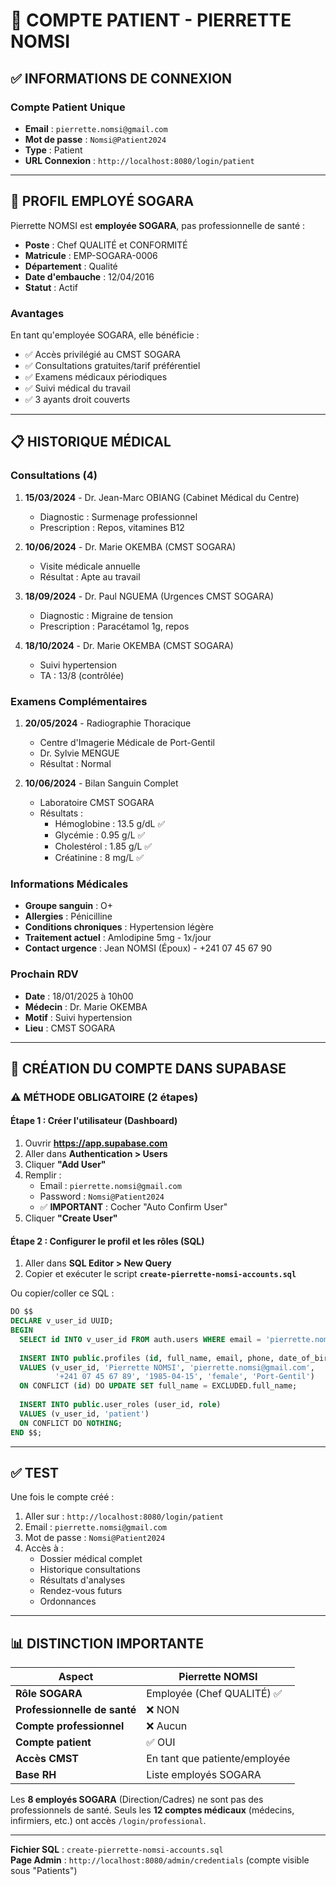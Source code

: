 # 👤 COMPTE PATIENT - PIERRETTE NOMSI

## ✅ INFORMATIONS DE CONNEXION

### Compte Patient Unique
- **Email** : `pierrette.nomsi@gmail.com`
- **Mot de passe** : `Nomsi@Patient2024`
- **Type** : Patient
- **URL Connexion** : `http://localhost:8080/login/patient`

---

## 👔 PROFIL EMPLOYÉ SOGARA

Pierrette NOMSI est **employée SOGARA**, pas professionnelle de santé :
- **Poste** : Chef QUALITÉ et CONFORMITÉ
- **Matricule** : EMP-SOGARA-0006
- **Département** : Qualité
- **Date d'embauche** : 12/04/2016
- **Statut** : Actif

### Avantages
En tant qu'employée SOGARA, elle bénéficie :
- ✅ Accès privilégié au CMST SOGARA
- ✅ Consultations gratuites/tarif préférentiel
- ✅ Examens médicaux périodiques
- ✅ Suivi médical du travail
- ✅ 3 ayants droit couverts

---

## 📋 HISTORIQUE MÉDICAL

### Consultations (4)
1. **15/03/2024** - Dr. Jean-Marc OBIANG (Cabinet Médical du Centre)
   - Diagnostic : Surmenage professionnel
   - Prescription : Repos, vitamines B12

2. **10/06/2024** - Dr. Marie OKEMBA (CMST SOGARA)
   - Visite médicale annuelle
   - Résultat : Apte au travail

3. **18/09/2024** - Dr. Paul NGUEMA (Urgences CMST SOGARA)
   - Diagnostic : Migraine de tension
   - Prescription : Paracétamol 1g, repos

4. **18/10/2024** - Dr. Marie OKEMBA (CMST SOGARA)
   - Suivi hypertension
   - TA : 13/8 (contrôlée)

### Examens Complémentaires
1. **20/05/2024** - Radiographie Thoracique
   - Centre d'Imagerie Médicale de Port-Gentil
   - Dr. Sylvie MENGUE
   - Résultat : Normal

2. **10/06/2024** - Bilan Sanguin Complet
   - Laboratoire CMST SOGARA
   - Résultats :
     - Hémoglobine : 13.5 g/dL ✅
     - Glycémie : 0.95 g/L ✅
     - Cholestérol : 1.85 g/L ✅
     - Créatinine : 8 mg/L ✅

### Informations Médicales
- **Groupe sanguin** : O+
- **Allergies** : Pénicilline
- **Conditions chroniques** : Hypertension légère
- **Traitement actuel** : Amlodipine 5mg - 1x/jour
- **Contact urgence** : Jean NOMSI (Époux) - +241 07 45 67 90

### Prochain RDV
- **Date** : 18/01/2025 à 10h00
- **Médecin** : Dr. Marie OKEMBA
- **Motif** : Suivi hypertension
- **Lieu** : CMST SOGARA

---

## 🔧 CRÉATION DU COMPTE DANS SUPABASE

### ⚠️ MÉTHODE OBLIGATOIRE (2 étapes)

#### Étape 1 : Créer l'utilisateur (Dashboard)
1. Ouvrir **https://app.supabase.com**
2. Aller dans **Authentication > Users**
3. Cliquer **"Add User"**
4. Remplir :
   - Email : `pierrette.nomsi@gmail.com`
   - Password : `Nomsi@Patient2024`
   - ✅ **IMPORTANT** : Cocher "Auto Confirm User"
5. Cliquer **"Create User"**

#### Étape 2 : Configurer le profil et les rôles (SQL)

1. Aller dans **SQL Editor > New Query**
2. Copier et exécuter le script **`create-pierrette-nomsi-accounts.sql`**

Ou copier/coller ce SQL :
```sql
DO $$
DECLARE v_user_id UUID;
BEGIN
  SELECT id INTO v_user_id FROM auth.users WHERE email = 'pierrette.nomsi@gmail.com';
  
  INSERT INTO public.profiles (id, full_name, email, phone, date_of_birth, gender, city)
  VALUES (v_user_id, 'Pierrette NOMSI', 'pierrette.nomsi@gmail.com', 
          '+241 07 45 67 89', '1985-04-15', 'female', 'Port-Gentil')
  ON CONFLICT (id) DO UPDATE SET full_name = EXCLUDED.full_name;
  
  INSERT INTO public.user_roles (user_id, role)
  VALUES (v_user_id, 'patient')
  ON CONFLICT DO NOTHING;
END $$;
```

---

## ✅ TEST

Une fois le compte créé :
1. Aller sur : `http://localhost:8080/login/patient`
2. Email : `pierrette.nomsi@gmail.com`
3. Mot de passe : `Nomsi@Patient2024`
4. Accès à :
   - Dossier médical complet
   - Historique consultations
   - Résultats d'analyses
   - Rendez-vous futurs
   - Ordonnances

---

## 📊 DISTINCTION IMPORTANTE

| Aspect | Pierrette NOMSI |
|--------|----------------|
| **Rôle SOGARA** | Employée (Chef QUALITÉ) ✅ |
| **Professionnelle de santé** | ❌ NON |
| **Compte professionnel** | ❌ Aucun |
| **Compte patient** | ✅ OUI |
| **Accès CMST** | En tant que patiente/employée |
| **Base RH** | Liste employés SOGARA |

Les **8 employés SOGARA** (Direction/Cadres) ne sont pas des professionnels de santé.
Seuls les **12 comptes médicaux** (médecins, infirmiers, etc.) ont accès `/login/professional`.

---

**Fichier SQL** : `create-pierrette-nomsi-accounts.sql`  
**Page Admin** : `http://localhost:8080/admin/credentials` (compte visible sous "Patients")
